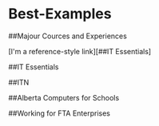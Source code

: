 # Best-Examples

##Majour Cources and Experiences

[I'm a reference-style link][##IT Essentials]

##IT Essentials

##ITN

##Alberta Computers for Schools

##Working for FTA Enterprises
